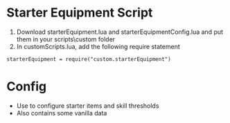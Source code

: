 # Starter Equipment Script
1. Download starterEquipment.lua and starterEquipmentConfig.lua and put them in your scripts\custom folder
2. In customScripts.lua, add the following require statement
```
starterEquipment = require("custom.starterEquipment")
```

# Config
- Use to configure starter items and skill thresholds
- Also contains some vanilla data